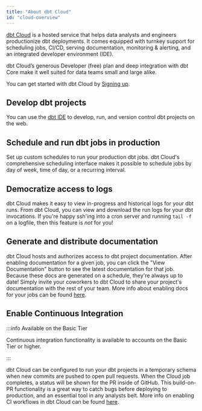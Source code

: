 ```yaml
---
title: "About dbt Cloud"
id: "cloud-overview"
---
```



[dbt Cloud](https://www.getdbt.com/product/) is a hosted service that helps data analysts and engineers productionize dbt deployments. It comes equipped with turnkey support for scheduling jobs, CI/CD, serving documentation, monitoring & alerting, and an integrated developer environment (IDE).

dbt Cloud’s generous Developer (free) plan and deep integration with dbt Core make it well suited for data teams small and large alike.  

You can get started with dbt Cloud by [Signing up](https://www.getdbt.com/signup/).


## Develop dbt projects

You can use the [dbt IDE](the-dbt-ide) to develop, run, and version control dbt projects on the web.

## Schedule and run dbt jobs in production

Set up custom schedules to run your production dbt jobs. dbt Cloud's comprehensive scheduling interface makes it possible to schedule jobs by day of week, time of day, or a recurring interval.

<Lightbox src="/img/docs/dbt-cloud/overview-job-schedule.gif" title="Scheduling jobs with dbt Cloud"/>

## Democratize access to logs

dbt Cloud makes it easy to view in-progress and historical logs for your dbt runs. From dbt Cloud, you can view and download the run logs for your dbt invocations. If you're happy ssh'ing into a cron server and running `tail -f` on a logfile, then this feature is *not* for you!

<Lightbox src="/img/docs/dbt-cloud/dbt-run-logs.png" title="Viewing logs for a dbt run"/>

## Generate and distribute documentation

dbt Cloud hosts and authorizes access to dbt project documentation. After enabling documentation for a given job, you can click the "View Documentation" button to see the latest documentation for that job. Because these docs are generated on a schedule, they're always up to date! Simply invite your coworkers to dbt Cloud to share your project's documentation with the rest of your team. More info about enabling docs for your jobs can be found [here](/docs/collaborate/cloud-build-and-view-your-docs).

<Lightbox src="/img/docs/dbt-cloud/using-dbt-cloud/viewing-docs.gif" title="Viewing documentation in dbt Cloud"/>

## Enable Continuous Integration

:::info Available on the Basic Tier

Continuous integration functionality is available to accounts on the Basic Tier or higher.

:::

dbt Cloud can be configured to run your dbt projects in a temporary schema when new commits are pushed to open pull requests. When the Cloud job completes, a status will be shown for the PR inside of GitHub. This build-on-PR functionality is a great way to catch bugs before deploying to production, and an essential tool in any analysts belt. More info on enabling CI workflows in dbt Cloud can be found [here](/docs/deploy/cloud-ci-job).

<Lightbox src="/img/docs/dbt-cloud/813b88c-Screen_Shot_2019-02-08_at_4.54.41_PM.png" title=""/>
